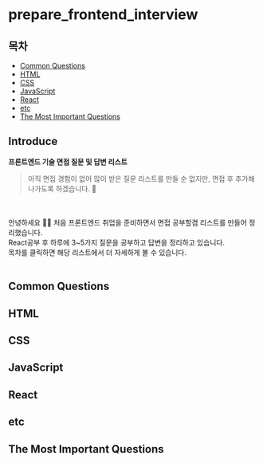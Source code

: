 # prepare_frontend_interview

## 목차

- [Common Questions](#common-questions)
- [HTML](#HTML)
- [CSS](#CSS)
- [JavaScript](#JavaScript)
- [React](#React)
- [etc](#etc) 
- [The Most Important Questions](#the-most-important-questions)


## Introduce
<b>프론트엔드 기술 면접 질문 및 답변 리스트</b>
>  아직 면접 경험이 없어 많이 받은 질문 리스트를 만들 순 없지만, 면접 후 추가해 나가도록 하겠습니다. 🙌
<br>
<br>
안녕하세요 🙋‍♀️ 처음 프론트엔드 취업을 준비하면서 면접 공부할겸 리스트를 만들어 정리했습니다.<br>
React공부 후 하루에 3~5가지 질문을 공부하고 답변을 정리하고 있습니다. <br>
목차를 클릭하면 해당 리스트에서 더 자세하게 볼 수 있습니다. 
<br>
<br>


## Common Questions

## HTML

## CSS

## JavaScript

## React

## etc

## The Most Important Questions
